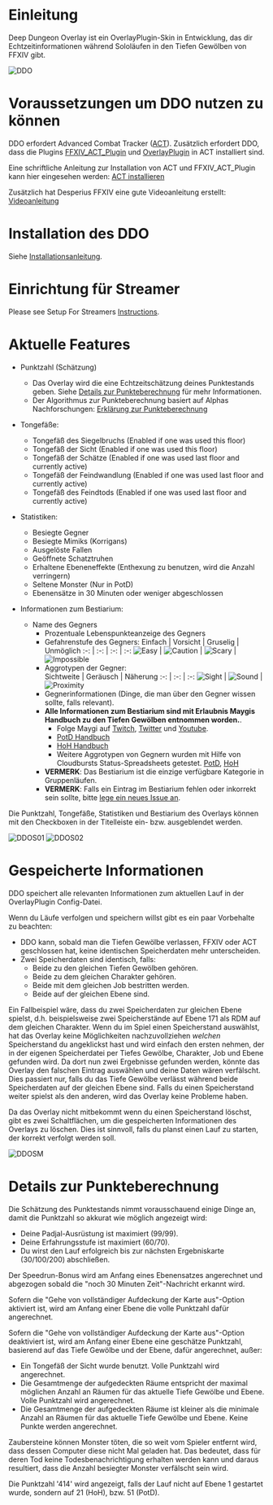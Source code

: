 # Einleitung

Deep Dungeon Overlay ist ein OverlayPlugin-Skin in Entwicklung, das dir Echtzeitinformationen während Sololäufen in den Tiefen Gewölben von FFXIV gibt.

![DDO](DetailsFull01.png?raw=true)

# Voraussetzungen um DDO nutzen zu können

DDO erfordert Advanced Combat Tracker ([ACT](https://advancedcombattracker.com/)). Zusätzlich erfordert DDO, dass die Plugins [FFXIV_ACT_Plugin](https://github.com/ravahn/FFXIV_ACT_Plugin) und [OverlayPlugin](https://github.com/ngld/OverlayPlugin) in ACT installiert sind.

Eine schriftliche Anleitung zur Installation von ACT und FFXIV_ACT_Plugin kann hier eingesehen werden: [ACT installieren](https://github.com/FFXIV-ACT/setup-guide)

Zusätzlich hat Desperius FFXIV eine gute Videoanleitung erstellt: [Videoanleitung](https://www.youtube.com/watch?v=urZTrF864x8&t=0s)

# Installation des DDO

Siehe [Installationsanleitung](INSTALL_DE.md).

# Einrichtung für Streamer

Please see Setup For Streamers [Instructions](STREAMER_DE.md).

# Aktuelle Features

* Punktzahl (Schätzung)
	* Das Overlay wird die eine Echtzeitschätzung deines Punktestands geben. Siehe [Details zur Punkteberechnung](https://github.com/IAmLokken/DeepDungeonOverlay/blob/main/overlay/docs/de/README_DE.md#details-zur-punkteberechnung) für mehr Informationen.
	* Der Algorithmus zur Punkteberechnung basiert auf Alphas Nachforschungen: [Erklärung zur Punkteberechnung](https://docs.google.com/document/d/1MnR2Xtj2lol1LESgscI6yi_1xcAeP3FBwJecbD-EiwE/edit)
	 
* Tongefäße:
	* Tongefäß des Siegelbruchs (Enabled if one was used this floor)
	* Tongefäß der Sicht (Enabled if one was used this floor)
	* Tongefäß der Schätze (Enabled if one was used last floor and currently active)
	* Tongefäß der Feindwandlung (Enabled if one was used last floor and currently active)
	* Tongefäß des Feindtods (Enabled if one was used last floor and currently active)

* Statistiken:
	* Besiegte Gegner
	* Besiegte Mimiks (Korrigans)
	* Ausgelöste Fallen 
	* Geöffnete Schatztruhen
	* Erhaltene Ebeneneffekte (Enthexung zu benutzen, wird die Anzahl verringern)
	* Seltene Monster (Nur in PotD)
	* Ebenensätze in 30 Minuten oder weniger abgeschlossen
	
* Informationen zum Bestiarium:
  * Name des Gegners
	* Prozentuale Lebenspunkteanzeige des Gegners
	* Gefahrenstufe des Gegners:
		Einfach | Vorsicht | Gruselig | Unmöglich
		:-: | :-: | :-: | :-: 
		![Easy](../../img/Easy.png) | ![Caution](../../img/Caution.png) | ![Scary](../../img/Scary.png) | ![Impossible](../../img/Impossible.png)
	* Aggrotypen der Gegner:	
		Sichtweite | Geräusch | Näherung
		:-: | :-: | :-:
		![Sight](../../img/Sight.png) | ![Sound](../../img/Sound.png) | ![Proximity](../../img/Proximity.png)
	* Gegnerinformationen (Dinge, die man über den Gegner wissen sollte, falls relevant).
	* __Alle Informationen zum Bestiarium sind mit Erlaubnis Maygis Handbuch zu den Tiefen Gewölben entnommen worden.__.
	 	* Folge Maygi auf [Twitch](https://www.twitch.tv/maygii), [Twitter](https://twitter.com/MaybeMaygi) und [Youtube](https://www.youtube.com/c/Maygi).
		* [PotD Handbuch](https://docs.google.com/document/d/e/2PACX-1vQpzFuhmSwTXuZSmtnKLNgQ0nRhumCFaB8NvCXFXSjrBHPRT5lXY8jMR4RaCK1aNfcl_G5ph5DNNwfl/pub)
		* [HoH Handbuch](https://docs.google.com/document/d/1YVBSTOgJO-xOAB6YyKZEZRikjXFPle6Ihf_E7VdmQnI/edit)
		* Weitere Aggrotypen von Gegnern wurden mit Hilfe von Cloudbursts Status-Spreadsheets getestet. [PotD](https://docs.google.com/spreadsheets/d/1nKI0-AApj-aiuUimrPkuQUJaa4DU8Ox7KqdC_ibme8E/edit#gid=12879293), [HoH](https://docs.google.com/spreadsheets/d/1aDlsiN3At6Fvfj_gg5weucDYqjQawQxGHFhJvzEUrek/edit#gid=375717345)
	* **VERMERK**: Das Bestiarium ist die einzige verfügbare Kategorie in Gruppenläufen.
	* **VERMERK**: Falls ein Eintrag im Bestiarium fehlen oder inkorrekt sein sollte, bitte [lege ein neues Issue an](https://github.com/IAmLokken/DeepDungeonOverlay/issues).

Die Punktzahl, Tongefäße, Statistiken und Bestiarium des Overlays können mit den Checkboxen in der Titelleiste ein- bzw. ausgeblendet werden.

![DDOS01](DetailsSimple01.png?raw=true) ![DDOS02](DetailsSimple02.png?raw=true)

# Gespeicherte Informationen

DDO speichert alle relevanten Informationen zum aktuellen Lauf in der OverlayPlugin Config-Datei.

Wenn du Läufe verfolgen und speichern willst gibt es ein paar Vorbehalte zu beachten:
* DDO kann, sobald man die Tiefen Gewölbe verlassen, FFXIV oder ACT geschlossen hat, keine identischen Speicherdaten mehr unterscheiden.
* Zwei Speicherdaten sind identisch, falls:
	* Beide zu den gleichen Tiefen Gewölben gehören.
	* Beide zu dem gleichen Charakter gehören.
	* Beide mit dem gleichen Job bestritten werden. 
	* Beide auf der gleichen Ebene sind.

Ein Fallbeispiel wäre, dass du zwei Speicherdaten zur gleichen Ebene spielst, d.h. beispielsweise zwei Speicherstände auf Ebene 171 als RDM auf dem gleichen Charakter. 
Wenn du im Spiel einen Speicherstand auswählst, hat das Overlay keine Möglichkeiten nachzuvollziehen _welchen_ Speicherstand du angeklickst hast und wird einfach den ersten nehmen, der in der eigenen Speicherdatei per Tiefes Gewölbe, Charakter, Job und Ebene gefunden wird. Da dort nun zwei Ergebnisse gefunden werden, könnte das Overlay den falschen Eintrag auswählen und deine Daten wären verfälscht.
Dies passiert nur, falls du das Tiefe Gewölbe verlässt während beide Speicherdaten auf der gleichen Ebene sind. Falls du einen Speicherstand weiter spielst als den anderen, wird das Overlay keine Probleme haben.

Da das Overlay nicht mitbekommt wenn du einen Speicherstand löschst, gibt es zwei Schaltflächen, um die gespeicherten Informationen des Overlays zu löschen. Dies ist sinnvoll, falls du planst einen Lauf zu starten, der korrekt verfolgt werden soll. 

![DDOSM](SaveManager.png?raw=true)

# Details zur Punkteberechnung

Die Schätzung des Punktestands nimmt vorausschauend einige Dinge an, damit die Punktzahl so akkurat wie möglich angezeigt wird:
* Deine Padjal-Ausrüstung ist maximiert (99/99).
* Deine Erfahrungsstufe ist maximiert (60/70).
* Du wirst den Lauf erfolgreich bis zur nächsten Ergebniskarte (30/100/200) abschließen.
	
Der Speedrun-Bonus wird am Anfang eines Ebenensatzes angerechnet und abgezogen sobald die "noch 30 Minuten Zeit"-Nachricht erkannt wird.

Sofern die "Gehe von vollständiger Aufdeckung der Karte aus"-Option aktiviert ist, wird am Anfang einer Ebene die volle Punktzahl dafür angerechnet.

Sofern die "Gehe von vollständiger Aufdeckung der Karte aus"-Option deaktiviert ist, wird am Anfang einer Ebene eine geschätze Punktzahl, basierend auf das Tiefe Gewölbe und der Ebene, dafür angerechnet, außer:
* Ein Tongefäß der Sicht wurde benutzt. Volle Punktzahl wird angerechnet.
* Die Gesamtmenge der aufgedeckten Räume entspricht der maximal möglichen Anzahl an Räumen für das aktuelle Tiefe Gewölbe und Ebene. Volle Punktzahl wird angerechnet.
* Die Gesamtmenge der aufgedeckten Räume ist kleiner als die minimale Anzahl an Räumen für das aktuelle Tiefe Gewölbe und Ebene. Keine Punkte werden angerechnet.

Zaubersteine können Monster töten, die so weit vom Spieler entfernt wird, dass dessen Computer diese nicht Mal geladen hat. Das bedeutet, dass für deren Tod keine Todesbenachrichtigung erhalten werden kann und daraus resultiert, dass die Anzahl besiegter Monster verfälscht sein wird.

Die Punktzahl '414' wird angezeigt, falls der Lauf nicht auf Ebene 1 gestartet wurde, sondern auf 21 (HoH), bzw. 51 (PotD).
